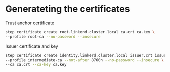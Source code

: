 # Generateting the certificates

Trust anchor certificate
```sh
step certificate create root.linkerd.cluster.local ca.crt ca.key \
--profile root-ca --no-password --insecure
```

Issuer certificate and key
```sh
step certificate create identity.linkerd.cluster.local issuer.crt issuer.key \
--profile intermediate-ca --not-after 8760h --no-password --insecure \
--ca ca.crt --ca-key ca.key
```